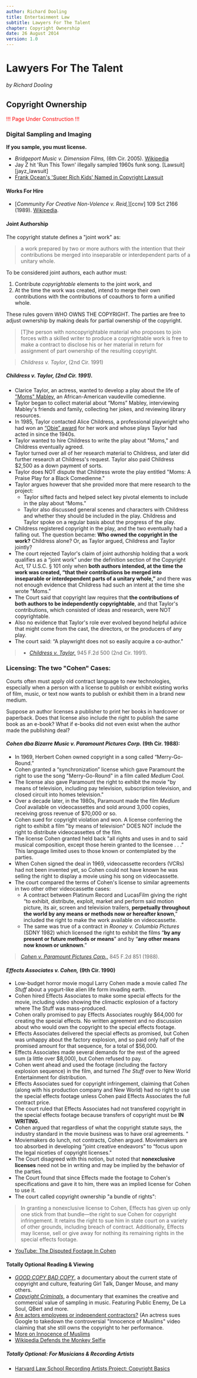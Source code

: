 ```yaml
---
author: Richard Dooling
title: Entertainment Law
subtitle: Lawyers For The Talent
chapter: Copyright Ownership
date: 26 August 2014
version: 1.0
---
```


# Lawyers For The Talent

###### by Richard Dooling

## Copyright Ownership

<span style="color: red">!!! Page Under Construction !!!</span>

### Digital Sampling and Imaging

**If you sample, you must license.**

* *Bridgeport Music v. Dimension Films,* (6th Cir. 2005). [Wikipedia](http://en.wikipedia.org/wiki/Bridgeport_Music,_Inc._v._Dimension_Films)
* Jay Z hit 'Run This Town' illegally sampled 1960s funk song.
 [Lawsuit][jayz_lawsuit]
* [Frank Ocean's 'Super Rich Kids' Named in Copyright Lawsuit](http://www.rollingstone.com/music/news/frank-oceans-super-rich-kids-named-in-copyright-lawsuit-20140211#ixzz2t3iDZnRQ)

#### Works For Hire

* [*Community For Creative Non-Volence v. Reid,*][ccnv] 109 Sct 2166 (1989). [Wikipedia](http://en.wikipedia.org/wiki/Community_for_Creative_Non-Violence_v._Reid).  

#### Joint Authorship 

The copyright statute defines a "joint work" as:

> a work prepared by two or more authors with the intention that their contributions be merged into inseparable or interdependent parts of a unitary whole.

To be considered joint authors, each author must:

1. Contribute *copyrightable* elements to the joint work, and
2. At the time the work was created, intend to merge their own contributions with the contributions of coauthors to form a unified whole. 

These rules govern WHO OWNS THE COPYRIGHT. The parties are free to adjust ownership by making deals for partial ownership of the copyright. 

> [T]he person with noncopyrightable material who proposes to join forces with a skilled writer to produce a copyrightable work is free to make a contract to disclose his or her material in return for assignment of part ownership of the resulting copyright.

> *Childress v. Taylor*, (2nd Cir. 1991)

##### *Childress v. Taylor,* (2nd Cir. 1991). 

* Clarice Taylor, an actress, wanted to develop a play about the life of ["Moms" Mabley,](http://en.wikipedia.org/wiki/Moms_Mabley) an African-American vaudeville comedienne.   
* Taylor began to collect material about “Moms” Mabley, interviewing Mabley's friends and family, collecting her jokes, and reviewing library resources.
* In 1985, Taylor contacted Alice Childress, a professional playwright who had won an [“Obie” award](http://en.wikipedia.org/wiki/Obie_Award) for her work and whose plays Taylor had acted in since the 1940s.
* Taylor wanted to hire Childress to write the play about "Moms," and Childress eventually agreed.
* Taylor turned over all of her research material to Childress, and later did further research at Childress's request. Taylor also paid Childress $2,500 as a down payment of sorts.
* Taylor does NOT dispute that Childress wrote the play entitled "Moms: A Praise Play for a Black Comedienne." 
* Taylor argues however that she provided more that mere research to the project: 
    * Taylor sifted facts and helped select key pivotal elements to include in the play about “Moms.” 
    * Taylor also discussed general scenes and characters with Childress and whether they should be included in the play. Childress and Taylor spoke on a regular basis about the progress of the play.
* Childress registered copyright in the play, and the two eventually had a falling out. The question became: **Who owned the copyright in the work?** Childress alone? Or, as Taylor argued, Childress and Taylor jointly?
* The court rejected Taylor's claim of joint authorship holding that a work qualifies as a “joint work” under the definition section of the Copyright Act, 17 U.S.C. § 101 only when **both authors intended, at the time the work was created, “that their contributions be merged into inseparable or interdependent parts of a unitary whole,”** and there was not enough evidence that Childress had such an intent at the time she wrote "Moms."
* The Court said that copyright law requires that **the contributions of both authors to be independently copyrightable**, and that Taylor's contributions, which consisted of ideas and research, were NOT copyrightable.
* Also no evidence that Taylor's role ever evolved beyond helpful advice that might come from the cast, the directors, or the producers of any play. 
* The court said: “A playwright does not so easily acquire a co-author.”

> * [*Childress v.  Taylor,*](http://lawschool.westlaw.com/shared/westlawRedirect.aspx?task=find&cite=945f2d500&appflag=67.12) 945 F.2d 500 (2nd Cir. 1991). 

### Licensing: The two "Cohen" Cases:

Courts often must apply old contract language to new technologies, especially when a person with a license to publish or exhibit existing works of film, music, or text now wants to publish or exhibit them in a brand new medium. 

Suppose an author licenses a publisher to print her books in hardcover or paperback. Does that license also include the right to publish the same book as an e-book? What if e-books did not even exist when the author made the publishing deal?

#### *Cohen dba Bizarre Music v. Paramount Pictures Corp.* (9th Cir. 1988):

* In 1969, Herbert Cohen owned copyright in a song called “Merry-Go-Round.”
* Cohen granted a “synchronization” license which gave Paramount the right to use the song "Merry-Go-Round" in a film called *Medium Cool.* 
* The license also gave Paramount the right to exhibit the movie "by means of television, including pay television, subscription television, and closed circuit into homes television."
* Over a decade later, in the 1980s, Paramount made the film *Medium Cool* available on videocassettes and sold around 3,000 copies, receiving gross revenue of $70,000 or so.  
* Cohen sued for copyright violation and won. A license conferring the right to exhibit a film "by means of television" DOES NOT include the right to distribute videocassettes of the film.
* The license Cohen granted held back "all rights and uses in and to said musical composition, except those herein granted to the licensee . . ." This language limited uses to those known or contemplated by the parties. 
* When Cohen signed the deal in 1969, videocassette recorders (VCRs) had not been invented yet, so Cohen could not have known he was selling the right to display a movie using his song on videocassette. 
* The court compared the terms of Cohen's license to similar agreements in two other other videocassette cases:
    - A contract between Platinum Record and LucasFilm giving the right “to exhibit, distribute, exploit, market and perform said motion picture, its air, screen and television trailers, **perpetually throughout the world by any means or methods now or hereafter known**,” included the right to make the work available on videocassette.
    - The same was true of a contract in *Rooney v. Columbia Pictures* (SDNY 1982) which licensed the right to exhibit the films “**by any present or future methods or means**” and by “**any other means now known or unknown**.” 

> [*Cohen v. Paramount Pictures Corp.,*](http://lawschool.westlaw.com/shared/westlawRedirect.aspx?task=find&cite=845+F.2d+851&appflag=67.12) 845 F.2d 851 (1988).

<!--Weiler mid p. 485 4th ed -->

#### *Effects Associates v. Cohen,* (9th Cir. 1990) 

* Low-budget horror movie mogul Larry Cohen made a movie called *The Stuff* about a yogurt-like alien life form invading earth.
* Cohen hired Effects Associates to make some special effects for the movie, including video showing the climactic explosion of a factory where The Stuff was mass-produced.
* Cohen orally promised to pay Effects Associates roughly $64,000 for creating the special effects. No written agreement and no discussion about who would own the copyright to the special effects footage.
* Effects Associates delivered the special effects as promised, but Cohen was unhappy about the factory explosion, and so paid only half of the promised amount for that sequence, for a total of $56,000.
* Effects Associates made several demands for the rest of the agreed sum (a little over $8,000), but Cohen refused to pay. 
* Cohen went ahead and used the footage (including the factory explosion sequence) in the film, and turned *The Stuff* over to New World Entertainment for distribution. 
* Effects Associates sued for copyright infringement, claiming that Cohen (along with his production company and New World) had no right to use the special effects footage unless Cohen paid Effects Associates the full contract price. 
* The court ruled that Effects Associates had not transfered copyright in the special effects footage because transfers of copyright must be **IN WRITING.**
* Cohen argued that regardless of what the copyright statute says, the industry standard in the movie business was to have oral agreements. "
* Moviemakers do lunch, not contracts, Cohen argued. Moviemakers are too absorbed in developing “joint creative endeavors” to “focus upon the legal niceties of copyright licenses."
* The Court disagreed with this notion, but noted that **nonexclusive licenses** need not be in writing and may be implied by the behavior of the parties.
* The Court found that since Effects made the footage to Cohen's specifications and gave it to him, there was an implied license for Cohen to use it. 
* The court called copyright ownership "a bundle of rights":

> In granting a nonexclusive license to Cohen, Effects has given up only one stick from that bundle—the right to sue Cohen for copyright infringement. It retains the right to sue him in state court on a variety of other grounds, including breach of contract. Additionally, Effects may license, sell or give away for nothing its remaining rights in the special effects footage. 

* [YouTube: The Disputed Footage In Cohen](http://www.youtube.com/watch?v=1LnisuqGSsY)

#### Totally Optional Reading & Viewing ###

* [*GOOD COPY BAD COPY*](http://blip.tv/good-copy-bad-copy/good-copy-bad-copy-full-feature-364089), a documentary about the current state of copyright and culture, featuring Girl Talk, Danger Mouse, and many others.
* [*Copyright Criminals*](http://vimeo.com/9958864), a documentary that examines the creative and commercial value of sampling in music. Featuring Public Enemy, De La Soul, QBert and more.
* [Are actors employees or independent contractors?](http://www.hollywoodreporter.com/thr-esq/google-warns-muslims-ruling-will-684425) (An actress sues Google to takedown the controversial "Innocence of Muslims" video claiming that she still owns the copyright to her performance.
* [More on Innocence of Muslims](http://www.newyorker.com/online/blogs/elements/2014/03/a-controversial-youtube-video-haunts-free-speech-again.html)
* [Wikipedia Defends the Monkey Selfie](http://www.newyorker.com/news/daily-comment/monkey-see-monkey-click)

##### Totally Optional: For Musicians & Recording Artists

* [Harvard Law School Recording Artists Project: Copyright Basics](http://www.law.harvard.edu/academics/clinical/tlc/rap/rap-for-clients/copyright.html)


